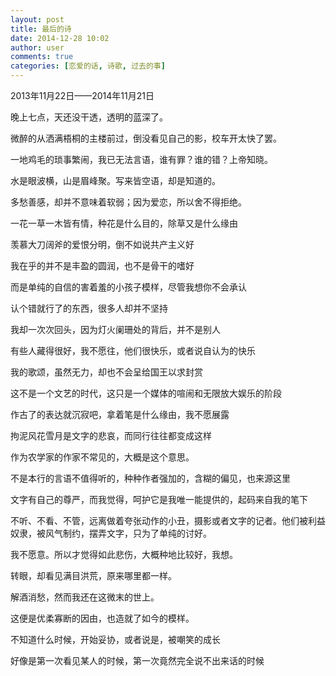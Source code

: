 ```yaml
---
layout: post
title: 最后的诗
date: 2014-12-28 10:02
author: user
comments: true
categories: [恋爱的话, 诗歌, 过去的事]
---
```

2013年11月22日——2014年11月21日

晚上七点，天还没干透，透明的蓝深了。

微醉的从洒满梧桐的主楼前过，倒没看见自己的影，校车开太快了罢。

一地鸡毛的琐事繁闹，我已无法言语，谁有罪？谁的错？上帝知晓。

水是眼波横，山是眉峰聚。写来皆空语，却是知道的。

多愁善感，却并不意味着软弱；因为爱恋，所以舍不得拒绝。

一花一草一木皆有情，种花是什么目的，除草又是什么缘由

羡慕大刀阔斧的爱恨分明，倒不如说共产主义好

我在乎的并不是丰盈的圆润，也不是骨干的嗜好

而是单纯的自信的害着羞的小孩子模样，尽管我想你不会承认

认个错就行了的东西，很多人却并不坚持

我却一次次回头，因为灯火阑珊处的背后，并不是别人

有些人藏得很好，我不愿往，他们很快乐，或者说自认为的快乐

我的歌颂，虽然无力，却也不会呈给国王以求封赏

这不是一个文艺的时代，这只是一个媒体的喧闹和无限放大娱乐的阶段

作古了的表达就沉寂吧，拿着笔是什么缘由，我不愿展露

拘泥风花雪月是文字的悲哀，而同行往往都变成这样

作为农学家的作家不常见的，大概是这个意思。

不是本行的言语不值得听的，种种作者强加的，含糊的偏见，也来源这里

文字有自己的尊严，而我觉得，呵护它是我唯一能提供的，起码来自我的笔下

不听、不看、不管，远离做着夸张动作的小丑，摄影或者文字的记者。他们被利益奴隶，被风气制约，摆弄文字，只为了单纯的讨好。

我不愿意。所以才觉得如此悲伤，大概种地比较好，我想。

转眼，却看见满目洪荒，原来哪里都一样。

解酒消愁，然而我还在这微末的世上。

这便是优柔寡断的因由，也造就了如今的模样。

不知道什么时候，开始妥协，或者说是，被嘲笑的成长

好像是第一次看见某人的时候，第一次竟然完全说不出来话的时候
